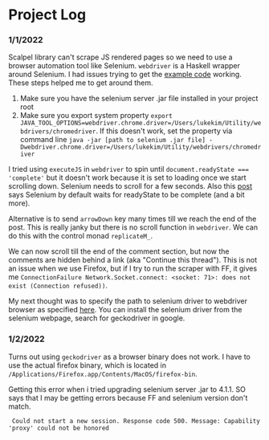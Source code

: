 # Project Log
### 1/1/2022
Scalpel library can't scrape JS rendered pages so we need to use a browser automation tool like Selenium. `webdriver` is a Haskell wrapper around Selenium. I had issues trying to get the [example code](https://github.com/kallisti-dev/hs-webdriver/blob/master/examples/readme-example-beginner.md#hello-world) working. These steps helped me to get around them.

1. Make sure you have the selenium server .jar file installed in your project root
2. Make sure you export system property `export JAVA_TOOL_OPTIONS=webdriver.chrome.driver=/Users/lukekim/Utility/webdrivers/chromedriver`. If this doesn't work, set the property via command line `java -jar [path to selenium .jar file] -Dwebdriver.chrome.driver=/Users/lukekim/Utility/webdrivers/chromedriver`

I tried using `executeJS` in `webdriver` to spin until `document.readyState === 'complete'` but it doesn't work because it is set to loading once we start scrolling down. Selenium needs to scroll for a few seconds. Also this [post](https://stackoverflow.com/a/15136386/14213201) says Selenium by default waits for readyState to be complete (and a bit more).

Alternative is to send `arrowDown` key many times till we reach the end of the post. This is really janky but there is no scroll function in `webdriver`. We can do this with the control monad `replicateM_`.

We can now scroll till the end of the comment section, but now the comments are hidden behind a link (aka "Continue this thread"). This is not an issue when we use Firefox, but if I try to run the scraper with FF, it gives me `ConnectionFailure Network.Socket.connect: <socket: 71>: does not exist (Connection refused))`.

My next thought was to specify the path to selenium driver to webdriver browser as specified [here](https://hackage.haskell.org/package/webdriver-0.9.0.1/docs/Test-WebDriver-Capabilities.html#t:HasCapabilities). You can install the selenium driver from the selenium webpage, search for geckodriver in google.

### 1/2/2022
Turns out using `geckodriver` as a browser binary does not work. I have to use the actual firefox binary, which is located in `/Applications/Firefox.app/Contents/MacOS/firefox-bin`. 

Getting this error when i tried upgrading selenium server .jar to 4.1.1. SO says that I may be getting errors because FF and selenium version don't match.
```
 Could not start a new session. Response code 500. Message: Capability 'proxy' could not be honored
```
